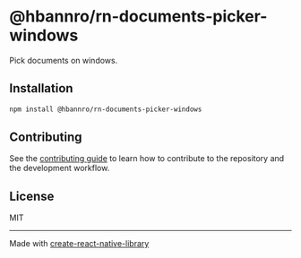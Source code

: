 # @hbannro/rn-documents-picker-windows

Pick documents on windows.

## Installation

```sh
npm install @hbannro/rn-documents-picker-windows
```

## Contributing

See the [contributing guide](CONTRIBUTING.md) to learn how to contribute to the repository and the development workflow.

## License

MIT

---

Made with [create-react-native-library](https://github.com/callstack/react-native-builder-bob)
